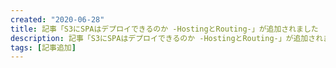 ```yaml
---
created: "2020-06-28"
title: 記事「S3にSPAはデプロイできるのか -HostingとRouting-」が追加されました
description: 記事「S3にSPAはデプロイできるのか -HostingとRouting-」が追加されました。
tags: [記事追加]
---
```

